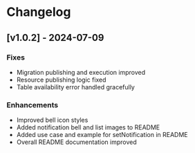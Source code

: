 # Changelog

## [v1.0.2] - 2024-07-09

### Fixes
- Migration publishing and execution improved
- Resource publishing logic fixed
- Table availability error handled gracefully

### Enhancements
- Improved bell icon styles
- Added notification bell and list images to README
- Added use case and example for setNotification in README
- Overall README documentation improved